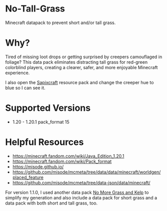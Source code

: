 # No-Tall-Grass

Minecraft datapack to prevent short and/or tall grass.

# Why?

Tired of missing loot drops or getting surprised by creepers camouflaged in foliage? This data pack eliminates distracting tall grass for red-green colorblind players, creating a clearer, safer, and more enjoyable Minecraft experience.

I also open the [Sapixcraft](https://sapixcraft.com/) resource pack and change the creeper hue to blue so I can see it.

# Supported Versions

- 1.20 - 1.20.1 pack_format 15

# Helpful Resources

- https://minecraft.fandom.com/wiki/Java_Edition_1.20.1
- https://minecraft.fandom.com/wiki/Pack_format
- https://misode.github.io/
- https://github.com/misode/mcmeta/tree/data/data/minecraft/worldgen/placed_feature
- https://github.com/misode/mcmeta/tree/data-json/data/minecraft/

For version 1.1.0, I used another data pack [No More Grass and Kelp](https://modrinth.com/datapack/no-more-grass-and-kelp) to simplify my generation and also include a data pack for short grass and a data pack with both short and tall grass, too.
